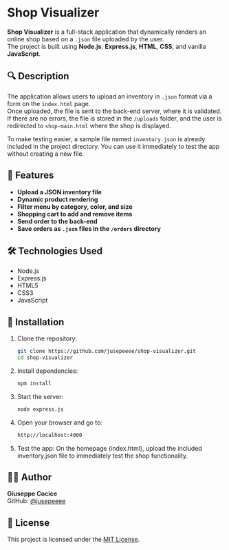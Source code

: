 # Shop Visualizer

**Shop Visualizer** is a full-stack application that dynamically renders an online shop based on a `.json` file uploaded by the user.  
The project is built using **Node.js**, **Express.js**, **HTML**, **CSS**, and vanilla **JavaScript**.

## 🔍 Description

The application allows users to upload an inventory in `.json` format via a form on the `index.html` page.  
Once uploaded, the file is sent to the back-end server, where it is validated. If there are no errors, the file is stored in the `/uploads` folder, and the user is redirected to `shop-main.html` where the shop is displayed.

To make testing easier, a sample file named `inventory.json` is already included in the project directory. You can use it immediately to test the app without creating a new file.

## 🛒 Features

- **Upload a JSON inventory file**
- **Dynamic product rendering**
- **Filter menu by category, color, and size**
- **Shopping cart to add and remove items**
- **Send order to the back-end**
- **Save orders as `.json` files in the `/orders` directory**

## 🛠️ Technologies Used

- Node.js  
- Express.js  
- HTML5  
- CSS3  
- JavaScript

## 🚀 Installation

1. Clone the repository:
   ```bash
   git clone https://github.com/jusepeeee/shop-visualizer.git
   cd shop-visualizer
2. Install dependencies:
   ```bash
   npm install
3. Start the server:
   ```bash
   node express.js
4. Open your browser and go to:
   ```bash
   http://localhost:4000
5. Test the app:
   On the homepage (index.html), upload the included inventory.json file to immediately test the shop functionality.

## 👨‍💻 Author

**Giuseppe Cocice**  
GitHub: [@jusepeeee](https://github.com/jusepeeee)

## 📄 License

This project is licensed under the [MIT License](LICENSE).

